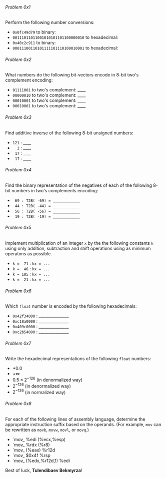 ###### Problem 0x1
Perform the following number conversions:
* `0x0fc49d79` to binary:
* `00111011011001010101101100000010` to hexadecimal:
* `0x40c2c911` to binary:
* `00011100110101111101110100010001` to hexadecimal:

###### Problem 0x2
What numbers do the following bit-vectors encode in 8-bit two's complement encoding:
* `01111001` to two's complement: ____
* `00000010` to two's complement: ____
* `00010001` to two's complement: ____
* `00010001` to two's complement: ____

###### Problem 0x3
Find additive inverse of the following 8-bit unsigned numbers:
* `121` : ____
* `  2` : ____
* ` 17` : ____
* ` 17` : ____

###### Problem 0x4
Find the binary representation of the negatives of each of the following 8-bit numbers in two's complements encoding:
* ` 69 : T2B( -69) = ____________`
* ` 44 : T2B( -44) = ____________`
* ` 56 : T2B( -56) = ____________`
* ` 19 : T2B( -19) = ____________`

###### Problem 0x5
Implement multiplication of an integer `x` by the the following constants `k` using only addition, subtraction and shift operations using as minimum operatons as possible.
* `k =  71` : `kx = ...`
* `k =  46` : `kx = ...`
* `k = 185` : `kx = ...`
* `k =  21` : `kx = ...`

###### Problem 0x6
Which `float` number is encoded by the following hexadecimals:
* `0x42f34000` : _______________
* `0xc18a0000` : _______________
* `0x409c0000` : _______________
* `0xc2b54000` : _______________

###### Problem 0x7
Write the hexadecimal representations of the following  `float` numbers:
* $+0.0$
* $+\infty$
* $0.5\times2^{-126}$ (in denormalized way)
* $2^{-126}$ (in denormalized way)
* $2^{-126}$ (in normalized way)

###### Problem 0x8
For each of the following lines of assembly language, determine the appropriate instruction suffix based on the operands. (For example, `mov` can be rewritten as `movb`, `movw`, `movl`, or `movq`.)
* `mov_ %edi (%ecx,%esp)
* `mov_ %rdx (%r8)
* `mov_ (%eax) %r12d
* `mov_ $0x4f %rsp
* `mov_ (%edx,%r12d,1) %edi

Best of luck, **Tulendibaev Bekmyrza**!
